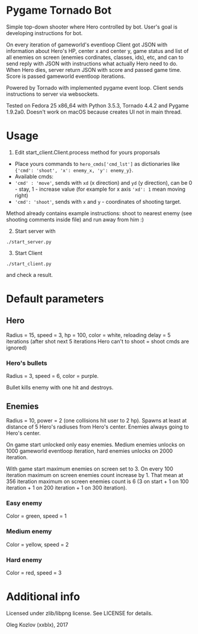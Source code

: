 
# Pygame Tornado Bot
Simple top-down shooter where Hero controlled by bot. User's goal is developing instructions for bot.

On every iteration of gameworld's eventloop Client got JSON with information about Hero's HP, center x and center y, game status and list of all enemies on screen (enemies cordinates, classes, ids), etc, and can to send reply with JSON with instructions what actually Hero need to do. When Hero dies, server return JSON with score and passed game time. Score is passed gameworld eventloop iterations.

Powered by Tornado with implemented pygame event loop. Client sends instructions to server via websockets.

Tested on Fedora 25 x86_64 with Python 3.5.3, Tornado 4.4.2 and Pygame 1.9.2a0. Doesn't work on macOS because creates UI not in main thread.

# Usage
1. Edit start_client.Client.process method for yours proporsals

 * Place yours commands to ```hero_cmds['cmd_lst']``` as dictionaries like ```{'cmd': 'shoot', 'x': enemy_x, 'y': enemy_y}```.
 * Available cmds:
 * ```'cmd' : 'move'```, sends with ```xd``` (x direction) and ```yd``` (y direction), can be 0 - stay, 1 - increase value (for example for x axis ```'xd': 1``` mean moving right)
 * ```'cmd': 'shoot'```, sends with ```x``` and ```y``` - coordinates of shooting target.

Method already contains example instructions: shoot to nearest enemy (see shooting comments inside file) and run away from him :)

2. Start server with
```
./start_server.py
```
3. Start Client
```
./start_client.py
```
and check a result.

# Default parameters
## Hero
Radius = 15, speed = 3, hp = 100, color = white, reloading delay = 5 iterations (after shot next 5 iterations Hero can't to shoot = shoot cmds are ignored)

### Hero's bullets
Radius = 3, speed = 6, color = purple.

Bullet kills enemy with one hit and destroys.

## Enemies
Radius = 10, power = 2 (one collisions hit user to 2 hp). Spawns at least at distance of 5 Hero's radiuses from Hero's center. Enemies always going to Hero's center.

On game start unlocked only easy enemies. Medium enemies unlocks on 1000 gameworld eventloop iteration, hard enemies unlocks on 2000 iteration.

With game start maximum enemies on screen set to 3. On every 100 iteration maximum on screen enemies count increase by 1. That mean at 356 iteration maximum on screen enemies count is 6 (3 on start + 1 on 100 iteration + 1 on 200 iteration + 1 on 300 iteration).

### Easy enemy
Color = green, speed = 1

### Medium enemy
Color = yellow, speed = 2

### Hard enemy
Color = red, speed = 3

# Additional info
Licensed under zlib/libpng license. See LICENSE for details.

Oleg Kozlov (xxblx), 2017
